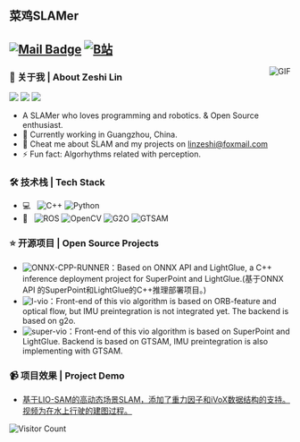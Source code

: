 ## 菜鸡SLAMer

[![Mail Badge](https://img.shields.io/badge/-linzeshi@foxmail.com-c14438?style=flat&logo=Gmail&logoColor=white&link=mailto:linzeshi@foxmail.com)](mailto:linzeshi@foxmail.com)
[![B站](https://img.shields.io/badge/BiLiBiLi-%E5%AD%A6%E4%B9%9C%E9%87%8E-yellow)](https://space.bilibili.com/22863858?spm_id_from=333.788.0.0)
---

<img align="right" alt="GIF" src="https://github-readme-stats.vercel.app/api?username=Nothand0212&show_icons=true&theme=radical" />

### 👋 关于我 | About Zeshi Lin

![](https://img.shields.io/badge/喜欢-学习-red)
![](https://img.shields.io/badge/性格-开朗-green)
![](https://img.shields.io/badge/爱好-二次元-blue)

- A SLAMer who loves programming and robotics. & Open Source enthusiast.
- 🌱 Currently working in Guangzhou, China.
- 💬 Cheat me about SLAM and my projects on [linzeshi@foxmail.com](mailto:linzeshi@foxmail.com)
- ⚡ Fun fact: Algorhythms related with perception.

### 🛠 技术栈 | Tech Stack

- 💻 &#160; ![C++](https://img.shields.io/badge/-C++-333333?style=flat&logo=c%2B%2B&logoColor=00599C)
![Python](https://img.shields.io/badge/-Python-3776AB?style=flat&logo=Python&logoColor=white)
- 🔧 &#160; ![ROS](https://img.shields.io/badge/-ROS-22314E?style=flat&logo=ROS&logoColor=white)
![OpenCV](https://img.shields.io/badge/-OpenCV-5C3EE8?style=flat&logo=OpenCV&logoColor=white)
![G2O](https://img.shields.io/badge/-G2O-525252?style=flat)
![GTSAM](https://img.shields.io/badge/-GTSAM-525252?style=flat)

### ⭐️ 开源项目 | Open Source Projects

- ![ONNX-CPP-RUNNER](https://github.com/Nothand0212/LightGlue-OnnxRunner-cpp)：Based on ONNX API and LightGlue, a C++ inference deployment project for SuperPoint and LightGlue.(基于ONNX API 的SuperPoint和LightGlue的C++推理部署项目。)
- ![l-vio](https://github.com/Nothand0212/lvio)：Front-end of this vio algorithm is based on ORB-feature and optical flow, but IMU preintegration is not integrated yet. The backend is based on g2o.
- ![super-vio](https://github.com/Nothand0212/super-vio)：Front-end of this vio algorithm is based on SuperPoint and LightGlue. Backend is based on GTSAM, IMU preintegration is also implementing with GTSAM.

### 📹 项目效果 | Project Demo

- [基于LIO-SAM的高动态场景SLAM，添加了重力因子和iVoX数据结构的支持。视频为在水上行驶的建图过程。]( https://b23.tv/JmDgPUv)

![Visitor Count](https://profile-counter.glitch.me/Nothand0212/count.svg)
